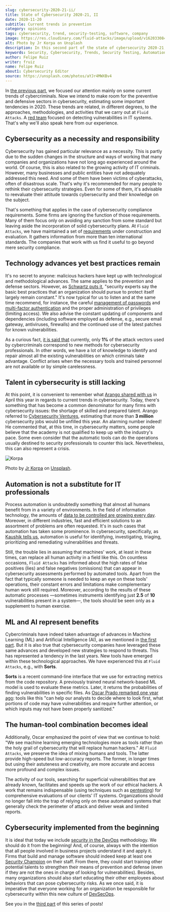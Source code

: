 ```yaml
---
slug: cybersecurity-2020-21-ii/
title: State of Cybersecurity 2020-21, II
date: 2020-11-20
subtitle: Current trends in prevention
category: opinions
tags: cybersecurity, trend, security-testing, software, company
image: https://res.cloudinary.com/fluid-attacks/image/upload/v1620330844/blog/cybersecurity-2020-21-ii/cover_xfilrs.webp
alt: Photo by Jr Korpa on Unsplash
description: In this second part of the state of cybersecurity 2020-21, we want to share with you some highlights of the current trends in prevention.
keywords: Security, Cybersecurity, Trends, Security Testing, Automation, Company, Ethical Hacking, Pentesting
author: Felipe Ruiz
writer: fruiz
name: Felipe Ruiz
about1: Cybersecurity Editor
source: https://unsplash.com/photos/aYJr4MWXBv4
---
```


In [the previous part](../cybersecurity-2020-21-i/),
we focused our attention
mainly on some current trends of cybercriminals.
Now we intend to make room
for the preventive and defensive sectors in cybersecurity,
estimating some important tendencies in 2020.
These trends are related,
in different degrees,
to the approaches, methodologies, and activities
that we carry out at `Fluid Attacks`.
A [red team](../../solutions/red-teaming/)
focused on detecting vulnerabilities in IT systems.
That's why we'll also speak here
from our experience.

## Cybersecurity as a necessity and responsibility

Cybersecurity has gained particular relevance as a necessity.
This is partly due to the sudden changes
in the structure and ways of working
that many companies and organizations have not long ago experienced
around the world.
Of course,
this is also related to the growing activity of IT criminals.
However,
many businesses and public entities
have not adequately addressed this need.
And some of them have been victims of cyberattacks,
often of disastrous scale.
That's why it's recommended for many people
to rethink their cybersecurity strategies.
Even for some of them,
it's advisable to reevaluate their attitude towards cybersecurity
and their knowledge on the subject.

That's something that applies
in the case of cybersecurity compliance requirements.
Some firms are ignoring the function of those requirements.
Many of them focus only on avoiding any sanction
from some standard
but leaving aside the incorporation of solid cybersecurity plans.
At `Fluid Attacks`,
we have maintained a set of [requirements](https://docs.fluidattacks.com/criteria/requirements/)
under construction and evaluation.
It gathers information from more than ten international standards.
The companies that work with us find it useful
to go beyond mere security compliance.

## Technology advances yet best practices remain

It's no secret to anyone:
malicious hackers have kept up with technological and methodological advances.
The same applies to the prevention and defense sectors.
However,
as [Schwartz puts it](https://www.bankinfosecurity.com/cybercrime-review-hackers-great-covid-19-cash-in-a-15037),
"security experts say
the basic best practices
that an organization should pursue to protect itself
largely remain constant."
It's now typical for us to listen
and at the same time recommend,
for instance,
the careful [management of passwords](../pass-cracking/)
and [multi-factor authentication](../credential-stuffing/)
and the proper administration of privileges
(limiting access).
We also advise the constant updating of components and dependencies
(including software employed as defense,
e.g., secure email gateway, antiviruses, firewalls)
and the continued use of the latest patches
for known vulnerabilities.

As a curious fact,
[it is said that](https://techjury.net/blog/cyber-security-statistics/#gref)
currently,
only **1%** of the attack vectors used by cybercriminals
correspond to new methods for cybersecurity professionals.
In other words,
we have a lot of knowledge
to identify and repair almost all the existing vulnerabilities
on which criminals take advantage.
Conflict arises
when the necessary tools and trained personnel are not available
or by simple carelessness.

## Talent in cybersecurity is still lacking

At this point,
it is convenient to remember what [Arango shared with us](../trends-2020-ii/)
in April this year in regards to current trends
in cybersecurity.
Today,
there's something that has become a common denominator
for many firms with cybersecurity issues:
the shortage of skilled and prepared talent.
Arango referred to [Cybersecurity Ventures](https://cybersecurityventures.com/jobs/),
estimating that more than **3 million** cybersecurity jobs
would be unfilled this year.
An alarming number indeed\!
He commented that,
at this time,
in cybersecurity matters,
some people believe that
the academy is not qualified to keep up with the industry's pace.
Some even consider that
the automatic tools can do the operations
usually destined to security professionals
to counter this lack.
Nevertheless,
this can also represent a crisis.

<div class="imgblock">

![Korpa](https://res.cloudinary.com/fluid-attacks/image/upload/v1620330842/blog/cybersecurity-2020-21-ii/korpa_k9hjlw.webp)

<div class="title">

Photo by [Jr Korpa](https://unsplash.com/@jrkorpa)
on [Unsplash](https://unsplash.com/photos/24ZrCqsAVeQ).

</div>

</div>

## Automation is not a substitute for IT professionals

Process automation is undoubtedly something
that almost all humans benefit from
in a variety of environments.
In the field of information technology,
the amounts of [data to be controlled are growing every day](https://cutt.ly/nmwzTer).
Moreover,
in different industries,
fast and efficient solutions
to an assortment of problems
are often requested.
It's in such cases
that automation has taken some prominence.
In cybersecurity,
specifically,
as [Kaushik tells us](https://www.entrepreneur.com/article/358776),
automation is useful
for identifying, investigating, triaging, prioritizing
and remediating vulnerabilities and threats.

Still,
the trouble lies in assuming that
machines' work,
at least in these times,
can replace all human activity
in a field like this.
On countless occasions,
`Fluid Attacks` has informed about the high rates of false positives (lies)
and false negatives (omissions)
that can appear in cybersecurity assessments
performed by automated tools.
Apart from the fact
that typically someone is needed to keep an eye on these tools' operations,
their constant errors and limitations
make complementary human work still required.
Moreover,
according to the results of these automatic processes
—sometimes instruments
identifying just **2.5** of **10** vulnerabilities present in a system—,
the tools should be seen only as a supplement
to human exercise.

## ML and AI represent benefits

Cybercriminals have indeed taken advantage of advances
in Machine Learning (ML) and Artificial Intelligence (AI),
as we mentioned in [the first part](../cybersecurity-2020-21-i/).
But it is also true that
cybersecurity companies have leveraged these same advances
and developed new strategies to respond to threats.
This has represented a tendency in the last years.
New tools have emerged within these technological approaches.
We have experienced this at `Fluid Attacks`,
e.g., with **Sorts**.

**Sorts** is a recent command-line interface
that we use for extracting metrics from the code repository.
A previously trained neural network-based ML model is used
to evaluate these metrics.
Later,
it returns the probabilities of finding vulnerabilities
in specific files.
As [Oscar Prado remarked one year ago](../security-trends/):
tools like this "can help our analysts
to decide where to look first,
what portions of code may have vulnerabilities
and require further attention,
or which inputs may not have been properly sanitized."

## The human-tool combination becomes ideal

Additionally,
Oscar emphasized the point of view
that we continue to hold:
"We see machine learning emerging technologies more as tools
rather than the holy grail of cybersecurity
that will replace human hackers."
At `Fluid Attacks`,
we preserve the idea of mixing humans and tools.
The latter provide high-speed
but low-accuracy reports.
The former,
in longer times
but using their astuteness and creativity,
are more accurate
and access more profound and complex issues.

The activity of our tools,
searching for superficial vulnerabilities
that are already known,
facilitates and speeds up the work of our ethical hackers.
A work that remains indispensable
(using techniques such as [pentesting](../../solutions/penetration-testing/))
for comprehensive evaluations of our clients' IT systems.
Organizations should no longer fall into the trap
of relying only on these automated systems
that generally check the perimeter of attack
and deliver weak and limited reports.

## Cybersecurity implemented from the beginning

It is ideal that
today we include [security in the DevOps](../../solutions/devsecops/)
methodology.
We should do it from the beginning\!
And,
of course,
always with the intention
that all people involved in business projects understand it
and apply it.
Firms that build and manage software
should indeed keep at least one [Security Champion](../secdevops-security-champions/)
on their staff.
From there,
they could start training other potential talents
to strengthen their means of prevention and defense
(even if they are not the ones in charge of looking for vulnerabilities).
Besides,
many organizations should also start educating their other employees
about behaviors that can pose cybersecurity risks.
As we once said,
it is imperative that
everyone working for an organization be responsible for cybersecurity
within this new culture of [DevSecOps](../devsecops-concept/).

See you in the [third part](../cybersecurity-2020-21-iii/)
of this series of posts\!
